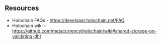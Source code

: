 
## Resources
* Holochain FAQs - https://developer.holochain.net/FAQ
* Holochain wiki - https://github.com/metacurrency/holochain/wiki#shared-storage-on-validating-dht
